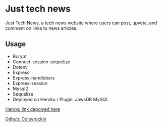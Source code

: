 # Just tech news

Just Tech News, a tech news website where users can post, upvote, and comment on links to news articles.

## Usage

- Bcrypt
- Connect-session-sequelize
- Dotenv
- Express
- Express-handlebars
- Express-session
- Mysql2
- Sequelize
- Deployed on Heroku / Plugin: JawsDB MySQL

[Heroku link depolyed here](https://just-tech-newbie.herokuapp.com/)

[Github: Coleyrockin](https://github.com/coleyrockin?tab=repositories)
